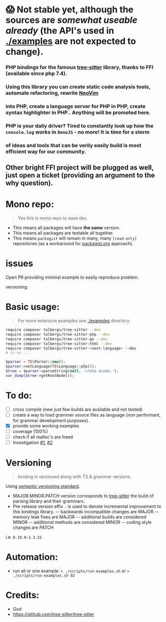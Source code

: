 # 😱 **Not stable yet**, although the sources are *somewhat useable already* (the API's used in [./examples](./examples) are **not** expected to change).


### PHP bindings for the famous [tree-sitter](https://github.com/tree-sitter/tree-sitter) library, thanks to FFI (available since php 7.4).

### Using this library you can create static code analysis tools, automate refactoring, rewrite [NeoVim](https://github.com/neovim/neovim)
### into PHP, create a language server for PHP in PHP, create syntax highlighter in PHP.. Anything will be promoted here.

### PHP is your daily driver? Tired to constantly look up how the `console.log` works in `DenoJS` - no more! It is time for a storm
### of ideas and tools that can be verily easily build is most efficient way for our community.

## Other bright FFI project will be plugged as well, just open a ticket (providing an argument to the why question).

# Mono repo:

> Yes this is mono repo to ease dev.

- This means all packages will have **the same** version.
- This means all packages are testable all together.
- This means `packagist` will remain in many, many `[read-only]` repositories (as a workaround for [packagist.org](packagist.org) approach).

# issues

Open PR providing minimal example to easily reproduce problem.

versioning: 

# Basic usage:

> For more extensive examples see [./examples](./examples) directory.

```bash
require composer talbergs/tree-sitter --dev
require composer talbergs/tree-sitter-php --dev
require composer talbergs/tree-sitter-go --dev
require composer talbergs/tree-sitter-html --dev
require composer talbergs/tree-sitter-<next-language> --dev
# so on ...
```

```php
$parser = TS\Parser::new();
$parser->setLanguage(TS\Language::php());
$tree = $parser->parseString(null, '<?php $code;');
var_dump($tree->getRootNode());
```

# To do:
- [ ] cross compile (new just few builds are available and not tested)
- [ ] create a way to load grammer source files as language (non performant, for grammar development purposes).
- [x] provide some working examples
- [ ] coverage (100%)
- [ ] check if all malloc's are freed
- [ ] Investigation [#1](https://blog.logrocket.com/hosting-all-your-php-packages-together-in-a-monorepo/), [#2](https://github.com/symplify/monorepo-builder)

# Versioning

> binding is versioned along with TS & grammar versions.

Using [semantic versioning standard](https://semver.org/).
- MAJOR.MINOR.PATCH version corresponds to [tree-sitter](https://github.com/tree-sitter/tree-sitter) the build of parsing library and their grammars.
- Pre-release version affix `-` is used to denote incremental improvement to this bindings library.
-- backwards incompatible changes are MAJOR
-- memory leak fixes are MAJOR
-- additional builds are considered MINOR
-- additional methods are considered MINOR
-- coding style changes are PATCH

i.e. `0.19.0-1.3.22`

# Automation:

- run all or one example: `> ./scripts/run-examples.sh` or `> ./scripts/run-examples.sh 02`

# Credits:
- God
- https://github.com/tree-sitter/tree-sitter
